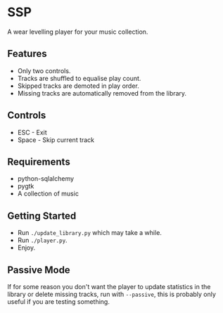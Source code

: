 SSP
===

A wear levelling player for your music collection.

Features
--------
* Only two controls.
* Tracks are shuffled to equalise play count.
* Skipped tracks are demoted in play order.
* Missing tracks are automatically removed from the library.

Controls
--------
* ESC - Exit
* Space - Skip current track


Requirements
------------
* python-sqlalchemy
* pygtk
* A collection of music


Getting Started
---------------
* Run `./update_library.py` which may take a while.
* Run `./player.py`.
* Enjoy.


Passive Mode
------------
If for some reason you don't want the player to update statistics in the library or delete missing tracks,
run with `--passive`, this is probably only useful if you are testing something.
